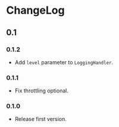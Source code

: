 # ChangeLog

## 0.1

### 0.1.2

- Add `level` parameter to `LoggingHandler`.

### 0.1.1

- Fix throttling optional.

### 0.1.0

- Release first version.
